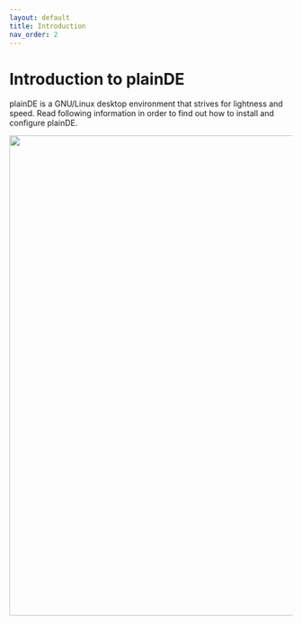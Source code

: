 ```yaml
---
layout: default
title: Introduction
nav_order: 2
---
```



# Introduction to plainDE

plainDE is a GNU/Linux desktop environment that strives for lightness and speed.
Read following information in order to find out how to install and configure plainDE.

<img src="https://plainde.github.io/scr/scr-0.7.png" width="853">
